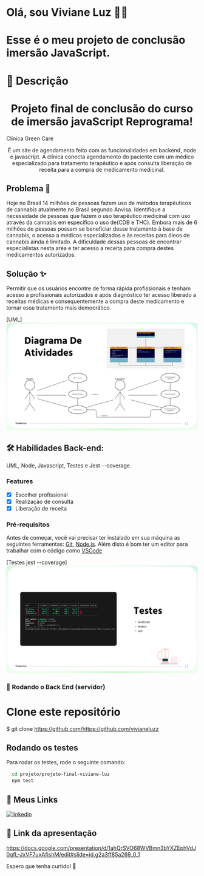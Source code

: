 # Olá, sou Viviane Luz ✋🏾  
# Esse é o meu projeto de conclusão imersão JavaScript.

# 🚀 Descrição
<h1 align="center">Projeto final de conclusão do curso de imersão javaScript Reprograma!</h1> 

Clínica Green Care
<p align="center">É um site de agendamento feito com as funcionalidades em backend, node e javascript. A clínica conecta agendamento do paciente com um médico especializado para tratamento terapêutico e após consulta liberação de receita para a compra de medicamento medicinal.</p>

## Problema 🧠
Hoje no Brasil 14 milhões de pessoas fazem uso de métodos terapêuticos de cannabis atualmente no Brasil segundo Anvisa.
Identifique a necessidade de pessoas que fazem o uso terapêutico medicinal com uso através da cannabis em específico o uso de(CDB e THC). Embora mais de 6 milhões de pessoas possam se beneficiar desse tratamento à base de cannabis, o acesso a médicos especializados e às receitas para óleos de cannabis ainda é limitado.
A dificuldade dessas pessoas de encontrar especialistas nesta aréa e ter acesso a receita para compra destes medicamentos autorizados. 


## Solução ✨
Permitir que os usuários encontre de forma rápida profissionais e tenham acesso a profissionais autorizados e após diagnóstico ter acesso liberado a receitas médicas e consequentemente a compra deste medicamento e tornar esse tratamento mais democrático.

[UML]
<img src="/img/uml.jpg/">

## 🛠 Habilidades **Back-end:** 
UML, Node, Javascript, Testes e Jest --coverage.

### Features

- [x] Escolher profissional
- [x] Realização de consulta
- [x] Liberação de receita

### Pré-requisitos

Antes de começar, você vai precisar ter instalado em sua máquina as seguintes ferramentas:
[Git](https://git-scm.com), [Node.js](https://nodejs.org/en/). 
Além disto é bom ter um editor para trabalhar com o código como [VSCode](https://code.visualstudio.com/)


[Testes jest --coverage]
<img src="/img/testes.jpg/">

### 🎲 Rodando o Back End (servidor)

# Clone este repositório
$ git clone <https://github.com/https://github.com/vivianeluzz>

## Rodando os testes
Para rodar os testes, rode o seguinte comando:

```bash
  cd projeto/projeto-final-viviane-luz
  npm test
```

## 🔗 Meus Links

[![linkedin](https://img.shields.io/badge/linkedin-0A66C2?style=for-the-badge&logo=linkedin&logoColor=white)](https://www.linkedin.com/in/viviane-luz/)

## 🔗 Link da apresentação

https://docs.google.com/presentation/d/1ahQrSVO68WVBmn3bYXZEphVdJ0qfL-JxVF7uxAfishM/edit#slide=id.g2a3ff85a269_0_1

Espero que tenha curtido! 💜

